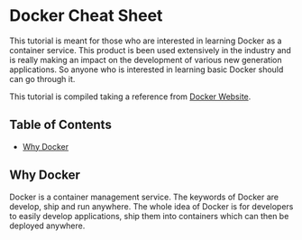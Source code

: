 # Docker Cheat Sheet
This tutorial is meant for those who are interested in learning Docker as a container service. This product is been used extensively in the industry and is really making an impact on the development of various new generation applications. So anyone who is interested in learning basic Docker should can go through it.

This tutorial is compiled taking a reference from [Docker Website](www.docker.com//).

## Table of Contents
* [Why Docker](#why-docker)
## Why Docker
Docker is a container management service. The keywords of Docker are develop, ship and run anywhere. The whole idea of Docker is for developers to easily develop applications, ship them into containers which can then be deployed anywhere.
